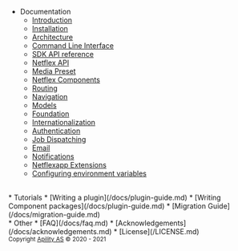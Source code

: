 * Documentation
  * [Introduction](/docs/intro.md)
  * [Installation](/docs/installation.md)
  * [Architecture](/docs/architecture.md)
  * [Command Line Interface](/docs/cli.md)
  * [SDK API reference](https://netflex-sdk.github.io/docs/api/index.html)
  * [Netflex API](/docs/api.md)
  * [Media Preset](/docs/media.md)
  * [Netflex Components](/docs/components.md)
  * [Routing](/docs/routing.md)
  * [Navigation](/docs/nav.md)
  * [Models](/docs/models.md)
  * [Foundation](/docs/foundation.md)
  * [Internationalization](/docs/i18n.md)
  * [Authentication](/docs/authentication.md)
  * [Job Dispatching](/docs/jobs.md)
  * [Email](/docs/email.md)
  * [Notifications](/docs/notifications.md)
  * [Netflexapp Extensions](/docs/extensions.md)
  * [Configuring environment variables](/docs/dotenv.md)
<br>
* Tutorials
  * [Writing a plugin](/docs/plugin-guide.md)
  * [Writing Component packages](/docs/plugin-guide.md)
  * [Migration Guide](/docs/migration-guide.md)
<br>
* Other
  * [FAQ](/docs/faq.md)
  * [Acknowledgements](/docs/acknowledgements.md)
  * [License](/LICENSE.md)
<br>
<small class="copyright">Copyright <a href="https://apility.no" target="_blank">Apility AS</a> &copy; 2020 - 2021</small>

